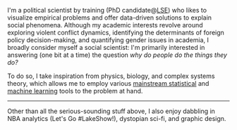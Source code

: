 I'm a political scientist by training (PhD candidate@[LSE](http://www.lse.ac.uk/)) who likes to visualize empirical problems and offer data-driven solutions to explain social phenomena. Although my academic interests revolve around exploring violent conflict dynamics, identifying the determinants of foreign policy decision-making, and quantifying gender issues in academia, I broadly consider myself a social scientist: I'm primarily interested in answering (one bit at a time) the question _why do people do the things they do?_

To do so, I take inspiration from physics, biology, and complex systems theory, which allows me to employ various [mainstream statistical](http://blogs.lse.ac.uk/impactofsocialsciences/2014/09/23/data-science-statistics-communication/) and [machine learning](https://xkcd.com/1838/) tools to the problem at hand.

***

Other than all the serious-sounding stuff above, I also enjoy dabbling in NBA analytics (Let's Go #LakeShow!), dystopian sci-fi, and graphic design.